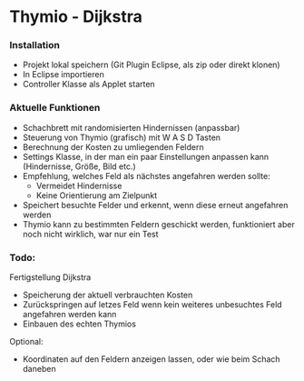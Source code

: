 # Thymio - Dijkstra

### Installation
* Projekt lokal speichern (Git Plugin Eclipse, als zip oder direkt klonen)
* In Eclipse importieren
* Controller Klasse als Applet starten

### Aktuelle Funktionen

   - Schachbrett mit randomisierten Hindernissen (anpassbar)
   - Steuerung von Thymio (grafisch) mit W A S D Tasten
   - Berechnung der Kosten zu umliegenden Feldern
   - Settings Klasse, in der man ein paar Einstellungen anpassen kann (Hindernisse, Größe, Bild etc.)
   - Empfehlung, welches Feld als nächstes angefahren werden sollte:
       - Vermeidet Hindernisse
       - Keine Orientierung am Zielpunkt
   - Speichert besuchte Felder und erkennt, wenn diese erneut angefahren werden
   - Thymio kann zu bestimmten Feldern geschickt werden, funktioniert aber noch nicht wirklich, war nur ein Test

### Todo:
Fertigstellung Dijkstra
  - Speicherung der aktuell verbrauchten Kosten
  - Zurückspringen auf letzes Feld wenn kein weiteres unbesuchtes Feld angefahren werden kann
  - Einbauen des echten Thymios

Optional:
- Koordinaten auf den Feldern anzeigen lassen, oder wie beim Schach daneben

